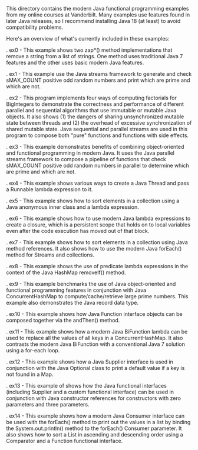 This directory contains the modern Java functional programming
examples from my online courses at Vanderbilt.  Many examples use
features found in later Java releases, so I recommend installing Java
18 (at least) to avoid compatibility problems.

Here's an overview of what's currently included in these examples:

. ex0 - This example shows two zap*() method implementations that
        remove a string from a list of strings.  One method uses
        traditional Java 7 features and the other uses basic modern
        Java features.

. ex1 - This example use the Java streams framework to generate and
        check sMAX_COUNT positive odd random numbers and print which
        are prime and which are not.

. ex2 - This program implements four ways of computing factorials for
        BigIntegers to demonstrate the correctness and performance of
        different parallel and sequential algorithms that use
        immutable or mutable Java objects.  It also shows (1) the
        dangers of sharing unsynchronized mutable state between
        threads and (2) the overhead of excessive synchronization of
        shared mutable state.  Java sequential and parallel streams
        are used in this program to compose both "pure" functions and
        functions with side effects.

. ex3 - This example demonstrates benefits of combining
        object-oriented and functional programming in modern Java.  It
        uses the Java parallel streams framework to compose a pipeline
        of functions that check sMAX_COUNT positive odd random numbers
        in parallel to determine which are prime and which are not.

. ex4 - This example shows various ways to create a Java Thread and
        pass a Runnable lambda expression to it.

. ex5 - This example shows how to sort elements in a collection using
        a Java anonymous inner class and a lambda expression.

. ex6 - This example shows how to use modern Java lambda expressions
        to create a closure, which is a persistent scope that holds on
        to local variables even after the code execution has moved out
        of that block.

. ex7 - This example shows how to sort elements in a collection using
        Java method references.  It also shows how to use the modern
        Java forEach() method for Streams and collections.

. ex8 - This example shows the use of predicate lambda expressions in
        the context of the Java HashMap removeIf() method.

. ex9 - This example benchmarks the use of Java object-oriented and
        functional programming features in conjunction with Java
        ConcurrentHashMap to compute/cache/retrieve large prime
        numbers.  This example also demonstrates the Java record data
        type.

. ex10 - This example shows how Java Function interface objects can be
         composed together via the andThen() method.

. ex11 - This example shows how a modern Java BiFunction lambda can be
         used to replace all the values of all keys in a
         ConcurrentHashMap.  It also contrasts the modern Java
         BiFunction with a conventional Java 7 solution using a
         for-each loop.

. ex12 - This example shows how a Java Supplier interface is used in
         conjunction with the Java Optional class to print a default
         value if a key is not found in a Map.

. ex13 - This example of shows how the Java functional interfaces
         (including Supplier and a custom functional interface) can be
         used in conjunction with Java constructor references for
         constructors with zero parameters and three parameters.

. ex14 - This example shows how a modern Java Consumer interface can
         be used with the forEach() method to print out the values in
         a list by binding the System.out.println() method to the
         forEach() Consumer parameter.  It also shows how to sort a
         List in ascending and descending order using a Comparator and
         a Function functional interface.

